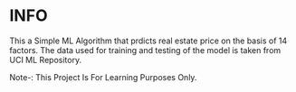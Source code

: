 # INFO
This a Simple ML Algorithm that prdicts real estate price on the basis of 14 factors.
The data used for training and testing of the model is taken from UCI ML Repository.


Note-: This Project Is For Learning Purposes Only. 
